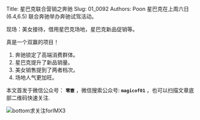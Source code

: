 Title:  星巴克联合营销之奔驰
Slug:  01_0092
Authors: Poon
星巴克在上周六日(6.4,6.5) 联合奔驰举办奔驰试驾活动。

现场：美女接待，借用星巴克场地，星巴克新品促销等。

真是一个双赢的项目！

1. 奔驰锁定了高端消费群体。
2. 星巴克提升了新品销量。
3. 美女销售提到了两者档次。
4. 场地人气更加旺。

本文首发于微信公众号： **`零壹`** ，微信搜索公众号: **`magicof01`** ，也可以扫描文章底部二维码快速关注.

![bottom求关注forIMX3](http://www.imx3.com/img/weixin_bi_common/sdr_code_tree_01.png)


